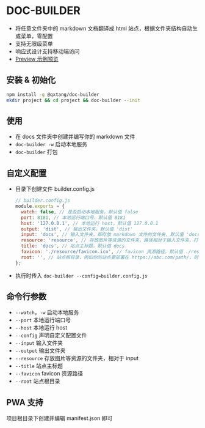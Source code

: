 # DOC-BUILDER

- 将任意文件夹中的 markdown 文档翻译成 html 站点，根据文件夹结构自动生成菜单，零配置
- 支持无限级菜单
- 响应式设计支持移动端访问
- [Preview 示例预览](https://qxtang.github.io/doc-builder/)

## 安装 & 初始化

```sh
npm install -g @qxtang/doc-builder
mkdir project && cd project && doc-builder --init
```

## 使用

- 在 docs 文件夹中创建并编写你的 markdown 文件
- `doc-builder -w` 启动本地服务
- `doc-builder` 打包

## 自定义配置

- 目录下创建文件 builder.config.js

  ```javascript
  // builder.config.js
  module.exports = {
    watch: false, // 是否启动本地服务，默认值 false
    port: 8181, // 本地运行端口号，默认值 8181
    host: '127.0.0.1', // 本地运行 host，默认值 127.0.0.1
    output: 'dist', // 输出文件夹，默认值 'dist'
    input: 'docs', // 输入文件夹，即存放 markdown 文件的文件夹，默认值 'docs'
    resource: 'resource', // 存放图片等资源的文件夹，路径相对于输入文件夹，打包时会一并复制，默认值 'resource'（即位置为 docs\resource），当然也可以使用自己的图床
    title: 'docs', // 站点主标题，默认值 docs
    favicon: './resource/favicon.ico', // favicon 资源路径，默认值 ./resource/favicon.ico
    root: '', // 站点根目录，例如你的站点要部署在 https://abc.com/path/，则需要设置为 'path'，默认值 ''
  };
  ```

- 执行时传入 `doc-builder --config=builder.config.js`

## 命令行参数

- `--watch`，`-w` 启动本地服务
- `--port` 本地运行端口号
- `--host` 本地运行 host
- `--config` 声明自定义配置文件
- `--input` 输入文件夹
- `--output` 输出文件夹
- `--resource` 存放图片等资源的文件夹，相对于 input
- `--title` 站点主标题
- `--favicon` favicon 资源路径
- `--root` 站点根目录

## PWA 支持

项目根目录下创建并编辑 manifest.json 即可

